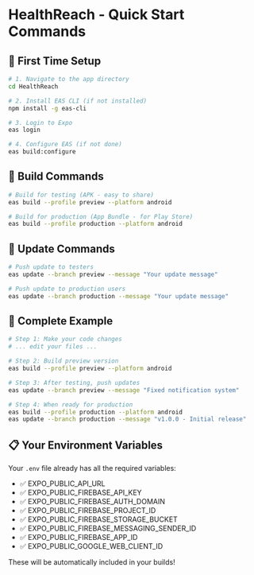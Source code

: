 # HealthReach - Quick Start Commands

## 🚀 First Time Setup

```bash
# 1. Navigate to the app directory
cd HealthReach

# 2. Install EAS CLI (if not installed)
npm install -g eas-cli

# 3. Login to Expo
eas login

# 4. Configure EAS (if not done)
eas build:configure
```

## 📱 Build Commands

```bash
# Build for testing (APK - easy to share)
eas build --profile preview --platform android

# Build for production (App Bundle - for Play Store)
eas build --profile production --platform android
```

## 🔄 Update Commands

```bash
# Push update to testers
eas update --branch preview --message "Your update message"

# Push update to production users
eas update --branch production --message "Your update message"
```

## 🎯 Complete Example

```bash
# Step 1: Make your code changes
# ... edit your files ...

# Step 2: Build preview version
eas build --profile preview --platform android

# Step 3: After testing, push updates
eas update --branch preview --message "Fixed notification system"

# Step 4: When ready for production
eas build --profile production --platform android
eas update --branch production --message "v1.0.0 - Initial release"
```

## 📋 Your Environment Variables

Your `.env` file already has all the required variables:
- ✅ EXPO_PUBLIC_API_URL
- ✅ EXPO_PUBLIC_FIREBASE_API_KEY
- ✅ EXPO_PUBLIC_FIREBASE_AUTH_DOMAIN
- ✅ EXPO_PUBLIC_FIREBASE_PROJECT_ID
- ✅ EXPO_PUBLIC_FIREBASE_STORAGE_BUCKET
- ✅ EXPO_PUBLIC_FIREBASE_MESSAGING_SENDER_ID
- ✅ EXPO_PUBLIC_FIREBASE_APP_ID
- ✅ EXPO_PUBLIC_GOOGLE_WEB_CLIENT_ID

These will be automatically included in your builds!
